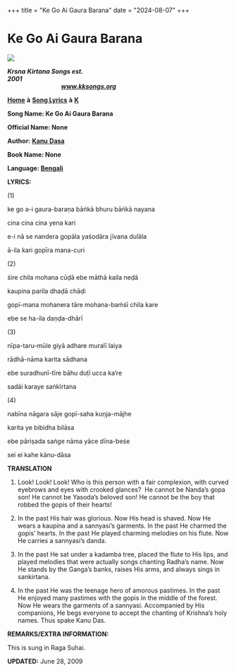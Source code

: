 +++
title = "Ke Go Ai Gaura Barana"
date = "2024-08-07"
+++

# Ke Go Ai Gaura Barana
**[![](http://kksongs.org/image_files/image002.jpg)](http://kksongs.org/)**

**_Krsna_** **_Kirtana Songs est. 2001_**                                                                                                                                                      **_www.kksongs.org_**

**[Home](http://kksongs.org/)** **à** **[Song Lyrics](http://kksongs.org/lyrics.html)** **à** **[K](http://kksongs.org/songs/song_k.html)**

**Song Name: Ke Go Ai Gaura Barana**

**Official Name: None**

**Author:** [**Kanu** **Dasa**](http://kksongs.org/authors/list/kanudasa.html)

**Book Name: None**

**Language: [Bengali](http://kksongs.org/language/list/bengali.html)**

**LYRICS:**

(1)

ke go a-i gaura-baraṇa bāńkā bhuru bāńkā nayana

cina cina cina yena kari

e-i nā se nandera gopāla yaśodāra jīvana dulāla

ā-ila kari gopīra mana-curi

(2)

śire chila mohana cūḍā ebe māthā kaila neḍā

kaupina parila dhaḍā chāḍi

gopī-mana mohanera tāre mohana-baḿśī chila kare

ebe se ha-ila daṇḍa-dhārī

(3)

nīpa-taru-mūle giyā adhare muralī laiya

rādhā-nāma karita sādhana

ebe suradhunī-tīre bāhu duṭī ucca ka’re

sadāi karaye sańkīrtana

(4)

nabīna nāgara sāje gopī-saha kuṇja-mājhe

karita ye bibidha bilāsa

ebe pāriṣada sańge nāma yāce dīna-beśe

sei ei kahe kānu-dāsa

**TRANSLATION**

1) Look! Look! Look! Who is this person with a fair complexion, with curved eyebrows and eyes with crooked glances?  He cannot be Nanda’s gopa son! He cannot be Yasoda’s beloved son! He cannot be the boy that robbed the gopis of their hearts!

2) In the past His hair was glorious. Now His head is shaved. Now He wears a kaupina and a sannyasi’s garments. In the past He charmed the gopis’ hearts. In the past He played charming melodies on his flute. Now He carries a sannyasi’s danda.

3) In the past He sat under a kadamba tree, placed the flute to His lips, and played melodies that were actually songs chanting Radha’s name. Now He stands by the Ganga’s banks, raises His arms, and always sings in sankirtana.

4) In the past He was the teenage hero of amorous pastimes. In the past He enjoyed many pastimes with the gopis in the middle of the forest. Now He wears the garments of a sannyasi. Accompanied by His companions, He begs everyone to accept the chanting of Krishna’s holy names. Thus spake Kanu Das.

**REMARKS/EXTRA INFORMATION:**

This is sung in Raga Suhai.

**UPDATED:** June 28, 2009
